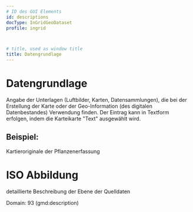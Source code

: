 ```yaml
---
# ID des GUI Elements
id: descriptions
docType: InGridGeoDataset
profile: ingrid



# title, used as window title
title: Datengrundlage
---
```


# Datengrundlage

Angabe der Unterlagen (Luftbilder, Karten, Datensammlungen), die bei der Erstellung der Karte oder der Geo-Information (des digitalen Datenbestandes) Verwendung finden. Der Eintrag kann in Textform erfolgen, indem die Karteikarte "Text" ausgewählt wird.

## Beispiel:

Kartieroriginale der Pflanzenerfassung

# ISO Abbildung

detaillierte Beschreibung der Ebene der Quelldaten

Domain: 93  (gmd:description)

